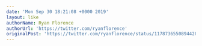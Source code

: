 ```yaml
---
date: 'Mon Sep 30 18:21:08 +0000 2019'
layout: like
authorName: Ryan Florence
authorUrl: 'https://twitter.com/ryanflorence'
originalPost: 'https://twitter.com/ryanflorence/status/1178736550894428160'
---
```


